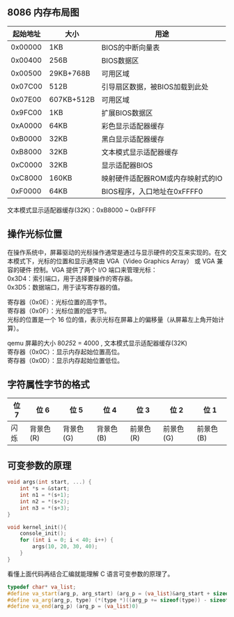 ## 8086 内存布局图
|起始地址	|大小	|用途|
|-----|------|------|
|0x00000	|1KB	|BIOS的中断向量表|
|0x00400	|256B	|BIOS数据区|
|0x00500	|29KB+768B	|可用区域|
|0x07C00	|512B	|引导扇区数据，被BIOS加载到此处|
|0x07E00	|607KB+512B	|可用区域|
|0x9FC00	|1KB	|扩展BIOS数据区|
|0xA0000	|64KB	|彩色显示适配器缓存|
|0xB0000	|32KB	|黑白显示适配器缓存|
|0xB8000	|32KB	|文本模式显示适配器缓存|
|0xC0000	|32KB	|显示适配器BIOS|
|0xC8000	|160KB	|映射硬件适配器ROM或内存映射式的IO|
|0xF0000	|64KB	|BIOS程序，入口地址在0xFFFF0|

文本模式显示适配器缓存(32K)：0xB8000 ~ 0xBFFFF

## 操作光标位置
在操作系统中，屏幕驱动的光标操作通常是通过与显示硬件的交互来实现的。在文本模式下，光标的位置和显示通常由 VGA（Video Graphics Array） 或 VGA 兼容的硬件 控制。VGA 提供了两个 I/O 端口来管理光标：   
0x3D4：索引端口，用于选择要操作的寄存器。  
0x3D5：数据端口，用于读写寄存器的值。
  
寄存器（0x0E）：光标位置的高字节。    
寄存器（0x0F）：光标位置的低字节。  
光标的位置是一个 16 位的值，表示光标在屏幕上的偏移量（从屏幕左上角开始计算）。

qemu 屏幕的大小 80*25*2 = 4000 , 文本模式显示适配器缓存(32K)  
寄存器（0x0C）：显示内存起始位置高位。    
寄存器（0x0D）：显示内存起始位置低位。

## 字符属性字节的格式
位 7 | 位 6 | 位 5 | 位 4 | 位 3 | 位 2 | 位 1 
----- | ----- | ----- | ----- | ----- | ----- | ----- 
闪烁 | 背景色 (R) | 背景色 (G) | 背景色 (B) | 前景色 (R) | 前景色 (G) | 前景色 (B)

## 可变参数的原理
```cpp
void args(int start, ...) {
    int *s = &start;
    int n1 = *(s+1);
    int n2 = *(s+2);
    int n3 = *(s+3);
}

void kernel_init(){
    console_init();
    for (int i = 0; i < 40; i++) {
        args(10, 20, 30, 40);
    }
}
```
看懂上面代码再结合汇编就能理解 C 语言可变参数的原理了。
```cpp
typedef char* va_list;
#define va_start(arg_p, arg_start) (arg_p = (va_list)&arg_start + sizeof(char *))
#define va_arg(arg_p, type) (*(type *)((arg_p += sizeof(type)) - sizeof(type)))
#define va_end(arg_p) (arg_p = (va_list)0)
```

